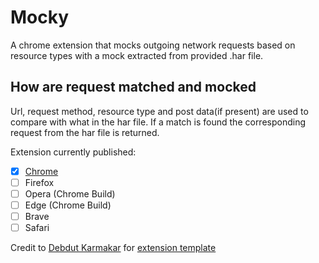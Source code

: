 # Mocky

A chrome extension that mocks outgoing network requests based on resource types with a mock extracted from provided .har file.

## How are request matched and mocked

Url, request method, resource type and post data(if present) are used to compare with what in the har file. If a match is found the corresponding request from the har file is returned.


Extension currently published:
- [x] [Chrome](https://chrome.google.com/webstore/detail/mocky/hpmgblgihdlkcegplalpibfbpheknido)
- [ ] Firefox
- [ ] Opera (Chrome Build)
- [ ] Edge (Chrome Build)
- [ ] Brave
- [ ] Safari

Credit to [Debdut Karmakar](https://github.com/debdut) for [extension template](https://github.com/Debdut/browser-extension)
